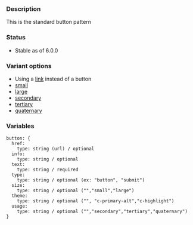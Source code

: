 ### Description
This is the standard button pattern

### Status
* Stable as of 6.0.0

### Variant options
* Using a [link](./?p=atoms-button-as-link) instead of a button
* [small](./?p=atoms-button-as-small)
* [large](./?p=atoms-button-as-large)
* [secondary](./?p=atoms-button-as-secondary)
* [tertiary](./?p=atoms-button-as-tertiary)
* [quaternary](./?p=atoms-button-as-quaternary)


### Variables
~~~
button: {
  href:
    type: string (url) / optional
  info: 
    type: string / optional
  text: 
    type: string / required
  type:
    type: string / optional (ex: "button", "submit")
  size:
    type: string / optional ("","small","large")
  theme:
    type: string / optional ("", "c-primary-alt","c-highlight")
  usage: 
    type: string / optional ("","secondary","tertiary","quaternary")
}
~~~
